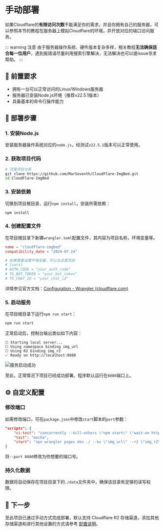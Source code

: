 # 手动部署

如果Cloudflare的**有限访问次数**不能满足你的需求，并且你拥有自己的服务器，可以参照本节的教程在服务器上模拟Cloudflare的环境，并开放对应的端口访问服务。

::: warning 注意
由于服务器操作系统、硬件版本复杂多样，相关教程**无法确保适合每一位用户**，遇到报错请尽量利用搜索引擎解决，无法解决也可以提issue寻求帮助。
:::

## 📂 前置要求

- 拥有一台可以正常访问的Linux/Windows服务器
- 服务器已安装Node.js环境（推荐v22.5.1版本）
- 具备基本的命令行操作能力

## 🚀 部署步骤

### 1. 安装Node.js

安装服务器操作系统对应的`node.js`，经测试`v22.5.1`版本可以正常使用。


### 2. 获取项目代码

```bash
# 克隆项目仓库
git clone https://github.com/MarSeventh/CloudFlare-ImgBed.git
cd CloudFlare-ImgBed
```

### 3. 安装依赖

切换到项目根目录，运行`npm install`，安装所需依赖：

```bash
npm install
```

### 4. 创建配置文件

在项目根目录下新建`wrangler.toml`配置文件，其内容为项目名称，环境变量等。

```toml
name = "cloudflare-imgbed"
compatibility_date = "2024-07-24"

# 如果需要设置环境变量，可以在这里添加
# [vars]
# AUTH_CODE = "your_auth_code"
# TG_BOT_TOKEN = "your_bot_token"
# TG_CHAT_ID = "your_chat_id"
```

详情参见官方文档：[Configuration - Wrangler (cloudflare.com)](https://developers.cloudflare.com/workers/wrangler/configuration/)

### 5. 启动服务

在项目根目录下运行`npm run start`：

```bash
npm run start
```

正常启动后，控制台输出类似如下内容：

```
⎔ Starting local server...
⎔ Using namespace binding img_url
⎔ Using R2 binding img_r2
✅ Ready on http://localhost:8080
```

![服务启动成功](/images/deployment/manual-console.png)

至此，正常情况下项目已经成功部署。程序默认运行在`8080`端口上。


## ⚙️ 自定义配置

### 修改端口

如需修改端口，可在`package.json`中修改`start`脚本的`port`参数：

```json
"scripts": {
    "ci-test": "concurrently --kill-others \"npm start\" \"wait-on http://localhost:8080 && mocha\"",
    "test": "mocha",
    "start": "npx wrangler pages dev ./ --kv \"img_url\" --r2 \"img_r2\" --port 8080 --persist-to ./data"
}
```

将`--port 8080`修改为你想要的端口号。


### 持久化数据

数据将自动保存在项目目录下的`./data`文件夹中，确保该目录有足够的读写权限。

## 🚀 下一步

至此项目已通过手动方式完成部署，默认支持 Cloudflare R2 存储渠道，添加其他存储渠道和进行其他设置的方式请参考 [配置说明](/deployment/configuration#🗂%EF%B8%8F-存储渠道配置)。